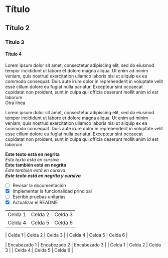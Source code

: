 # Título
## Título 2
### Título 3
#### Título 4

Lorem ipsum dolor sit amet, consectetur adipiscing elit, sed do eiusmod tempor incididunt ut labore et dolore magna aliqua. Ut enim ad minim veniam, quis nostrud exercitation ullamco laboris nisi ut aliquip ex ea commodo consequat. Duis aute irure dolor in reprehenderit in voluptate velit esse cillum dolore eu fugiat nulla pariatur. Excepteur sint occaecat cupidatat non proident, sunt in culpa qui officia deserunt mollit anim id est laborum  
Otra línea

Lorem ipsum dolor sit amet, consectetur adipiscing elit, sed do eiusmod tempor incididunt ut labore et dolore magna aliqua. Ut enim ad minim veniam, quis nostrud exercitation ullamco laboris nisi ut aliquip ex ea commodo consequat. Duis aute irure dolor in reprehenderit in voluptate velit esse cillum dolore eu fugiat nulla pariatur. Excepteur sint occaecat cupidatat non proident, sunt in culpa qui officia deserunt mollit anim id est laborum

**Este texto está en negrita**  
*Este texto está en cursiva*  
__Este también está en negrita__  
_Este también está en cursiva_  
***Este texto está en negrita y cursiva***

- [ ] Revisar la documentación
- [x] Implementar la funcionalidad principal
- [ ] Escribir pruebas unitarias
- [x] Actualizar el README

|   |  |   |
| ------------ | :----------: | ----------: |
| Celda 1      | Celda 2      | Celda 3     |
| Celda 4      | Celda 5      | Celda 6     |

| Celda 1      | Celda 2      | Celda 3     |
| Celda 4      | Celda 5      | Celda 6     |

| Encabezado 1 | Encabezado 2 | Encabezado 3 |
| Celda 1      | Celda 2      | Celda 3     |
| Celda 4      | Celda 5      | Celda 6     |
